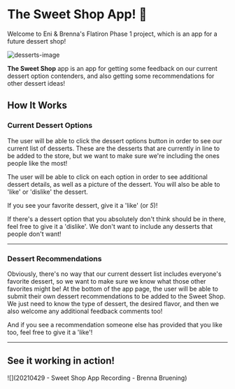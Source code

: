 # The Sweet Shop App! 🍰

Welcome to Eni & Brenna's Flatiron Phase 1 project, which is an app for a future dessert shop!

![desserts-image](https://www.clipartkey.com/mpngs/m/27-270500_cookies-transparent-background-transparent-background-desserts-clipart.png)

**The Sweet Shop** app is an app for getting some feedback on our current dessert option contenders, and also getting some recommendations for other dessert ideas!

## How It Works

### Current Dessert Options

The user will be able to click the dessert options button in order to see our current list of desserts. These are the desserts that are currently in line to be added to the store, but we want to make sure we're including the ones people like the most!

The user will be able to click on each option in order to see additional dessert details, as well as a picture of the dessert. You will also be able to 'like' or 'dislike' the dessert.

If you see your favorite dessert, give it a 'like' (or *5*)!

If there's a dessert option that you absolutely don't think should be in there, feel free to give it a 'dislike'. We don't want to include any desserts that people don't want!

---

### Dessert Recommendations

Obviously, there's no way that our current dessert list includes everyone's favorite dessert, so we want to make sure we know what those other favorites might be! At the bottom of the app page, the user will be able to submit their own dessert recommendations to be added to the Sweet Shop. We just need to know the type of dessert, the desired flavor, and then we also welcome any additional feedback comments too!

And if you see a recommendation someone else has provided that you like too, feel free to give it a 'like'!

---

## See it working in action!

![](20210429 - Sweet Shop App Recording - Brenna Bruening)
